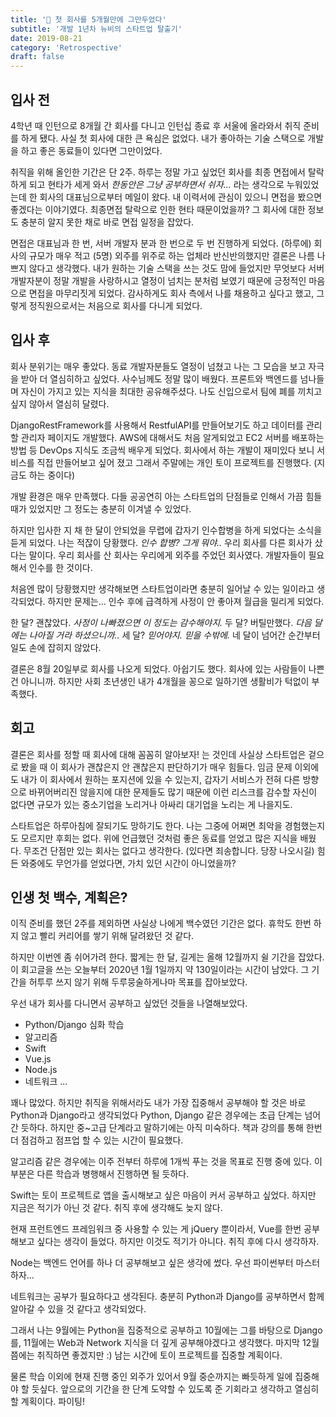 ```yaml
---
title: '🤯 첫 회사를 5개월만에 그만두었다'
subtitle: '개발 1년차 뉴비의 스타트업 탈출기'
date: 2019-08-21
category: 'Retrospective'
draft: false
---
```


## 입사 전

4학년 때 인턴으로 8개월 간 회사를 다니고 인턴십 종료 후 서울에 올라와서 취직 준비를 하게 됐다.
사실 첫 회사에 대한 큰 욕심은 없었다.
내가 좋아하는 기술 스택으로 개발을 하고 좋은 동료들이 있다면 그만이었다.

취직을 위해 올인한 기간은 단 2주.
하루는 정말 가고 싶었던 회사를 최종 면접에서 탈락하게 되고 현타가 세게 와서 *한동안은 그냥 공부하면서 쉬자...* 라는 생각으로 누워있었는데 한 회사의 대표님으로부터 메일이 왔다.
내 이력서에 관심이 있으니 면접을 봤으면 좋겠다는 이야기였다.
최종면접 탈락으로 인한 현타 때문이었을까? 그 회사에 대한 정보도 충분히 알지 못한 채로 바로 면접 일정을 잡았다.

면접은 대표님과 한 번, 서버 개발자 분과 한 번으로 두 번 진행하게 되었다. (하루에)
회사의 규모가 매우 적고 (5명) 외주를 위주로 하는 업체라 반신반의했지만 결론은 나름 나쁘지 않다고 생각했다.
내가 원하는 기술 스택을 쓰는 것도 맘에 들었지만 무엇보다 서버 개발자분이 정말 개발을 사랑하시고 열정이 넘치는 분처럼 보였기 때문에 긍정적인 마음으로 면접을 마무리짓게 되었다.
감사하게도 회사 측에서 나를 채용하고 싶다고 했고, 그렇게 정직원으로서는 처음으로 회사를 다니게 되었다.

## 입사 후

회사 분위기는 매우 좋았다.
동료 개발자분들도 열정이 넘쳤고 나는 그 모습을 보고 자극을 받아 더 열심히하고 싶었다.
사수님께도 정말 많이 배웠다.
프론트와 백엔드를 넘나들며 자신이 가지고 있는 지식을 최대한 공유해주셨다.
나도 신입으로서 팀에 폐를 끼치고 싶지 않아서 열심히 달렸다.

DjangoRestFramework를 사용해서 RestfulAPI를 만들어보기도 하고 데이터를 관리할 관리자 페이지도 개발했다.
AWS에 대해서도 처음 알게되었고 EC2 서버를 배포하는 방법 등 DevOps 지식도 조금씩 배우게 되었다.
회사에서 하는 개발이 재미있다 보니 서비스를 직접 만들어보고 싶어 졌고 그래서 주말에는 개인 토이 프로젝트를 진행했다. (지금도 하는 중이다)

개발 환경은 매우 만족했다.
다들 공공연히 아는 스타트업의 단점들로 인해서 가끔 힘들 때가 있었지만 그 정도는 충분히 이겨낼 수 있었다.

하지만 입사한 지 채 한 달이 안되었을 무렵에 갑자기 인수합병을 하게 되었다는 소식을 듣게 되었다.
나는 적잖이 당황했다.
*인수 합병? 그게 뭐야..* 우리 회사를 다른 회사가 샀다는 말이다.
우리 회사를 산 회사는 우리에게 외주를 주었던 회사였다.
개발자들이 필요해서 인수를 한 것이다.

처음엔 많이 당황했지만 생각해보면 스타트업이라면 충분히 일어날 수 있는 일이라고 생각되었다.
하지만 문제는...
인수 후에 급격하게 사정이 안 좋아져 월급을 밀리게 되었다.

한 달? 괜찮았다. *사정이 나빠졌으면 이 정도는 감수해야지.*
두 달? 버틸만했다. *다음 달에는 나아질 거라 하셨으니까..*
세 달? *믿어야지. 믿을 수밖에.*
네 달이 넘어간 순간부터 일도 손에 잡히지 않았다.

결론은 8월 20일부로 회사를 나오게 되었다.
아쉽기도 했다. 회사에 있는 사람들이 나쁜 건 아니니까.
하지만 사회 초년생인 내가 4개월을 꽁으로 일하기엔 생활비가 턱없이 부족했다.

## 회고

결론은 회사를 정할 때 회사에 대해 꼼꼼히 알아보자! 는 것인데 사실상 스타트업은 겉으로 봤을 때 이 회사가 괜찮은지 안 괜찮은지 판단하기가 매우 힘들다.
임금 문제 이외에도 내가 이 회사에서 원하는 포지션에 있을 수 있는지, 갑자기 서비스가 전혀 다른 방향으로 바뀌어버리진 않을지에 대한 문제들도 많기 때문에 이런 리스크를 감수할 자신이 없다면 규모가 있는 중소기업을 노리거나 아싸리 대기업을 노리는 게 나을지도.

스타트업은 하루아침에 잘되기도 망하기도 한다. 나는 그중에 어쩌면 최악을 경험했는지도 모르지만 후회는 없다.
위에 언급했던 것처럼 좋은 동료를 얻었고 많은 지식을 배웠다.
무조건 단점만 있는 회사는 없다고 생각한다. (있다면 죄송합니다. 당장 나오시길)
힘든 와중에도 무언가를 얻었다면, 가치 있던 시간이 아니었을까?

## 인생 첫 백수, 계획은?

이직 준비를 했던 2주를 제외하면 사실상 나에게 백수였던 기간은 없다.
휴학도 한번 하지 않고 빨리 커리어를 쌓기 위해 달려왔던 것 같다.

하지만 이번엔 좀 쉬어가려 한다.
짧게는 한 달, 길게는 올해 12월까지 쉴 기간을 잡았다.
이 회고글을 쓰는 오늘부터 2020년 1월 1일까지 약 130일이라는 시간이 남았다.
그 기간을 허투루 쓰지 않기 위해 두루뭉술하게나마 목표를 잡아보았다.

우선 내가 회사를 다니면서 공부하고 싶었던 것들을 나열해보았다.

- Python/Django 심화 학습
- 알고리즘
- Swift
- Vue.js
- Node.js
- 네트워크
...

꽤나 많았다.
하지만 취직을 위해서라도 내가 가장 집중해서 공부해야 할 것은 바로 Python과 Django라고 생각되었다
Python, Django 같은 경우에는 초급 단계는 넘어간 듯하다.
하지만 중~고급 단계라고 말하기에는 아직 미숙하다.
책과 강의를 통해 한번 더 점검하고 점프업 할 수 있는 시간이 필요했다.

알고리즘 같은 경우에는 이주 전부터 하루에 1개씩 푸는 것을 목표로 진행 중에 있다.
이 부분은 다른 학습과 병행해서 진행하면 될 듯하다.

Swift는 토이 프로젝트로 앱을 출시해보고 싶은 마음이 커서 공부하고 싶었다.
하지만 지금은 적기가 아닌 것 같다. 취직 후에 생각해도 늦지 않다.

현재 프런트엔드 프레임워크 중 사용할 수 있는 게 jQuery 뿐이라서, Vue를 한번 공부해보고 싶다는 생각이 들었다.
하지만 이것도 적기가 아니다. 취직 후에 다시 생각하자.

Node는 백엔드 언어를 하나 더 공부해보고 싶은 생각에 썼다.
우선 파이썬부터 마스터하자...

네트워크는 공부가 필요하다고 생각된다.
충분히 Python과 Django를 공부하면서 함께 알아갈 수 있을 것 같다고 생각되었다.

그래서 나는 9월에는 Python을 집중적으로 공부하고 10월에는 그를 바탕으로 Django를, 11월에는 Web과 Network 지식을 더 깊게 공부해야겠다고 생각했다.
마지막 12월쯤에는 취직하면 좋겠지만 :) 남는 시간에 토이 프로젝트를 집중할 계획이다.

물론 학습 이외에 현재 진행 중인 외주가 있어서 9월 중순까지는 빠듯하게 일에 집중해야 할 듯싶다.
앞으로의 기간을 한 단계 도약할 수 있도록 준 기회라고 생각하고 열심히 할 계획이다. 파이팅!
